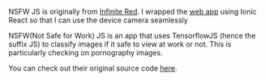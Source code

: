 NSFW JS is originally from [Infinite Red](https://infinite.red/). I wrapped the [web app](https://nsfwjs.com/) using Ionic React so that I can use the device camera seamlessly

NSFW(Not Safe for Work) JS is an app that uses TensorflowJS (hence the suffix JS) to classify images if it safe to view at work or not. This is particularly checking on pornography images.

You can check out their original source code [here](https://github.com/infinitered/nsfwjs).
 